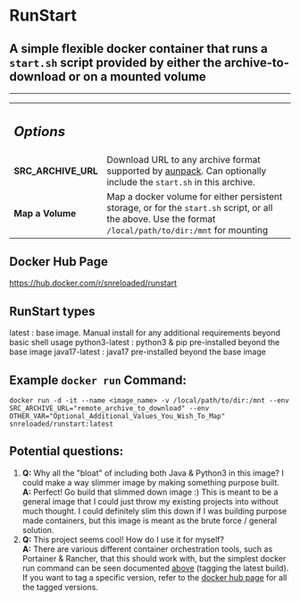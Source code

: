 # RunStart
## A simple flexible docker container that runs a `start.sh` script provided by either the archive-to-download or on a mounted volume
-------------------------
<table>
  <tr>
    <td colspan=2 center> <h2><b><i>Options</i></b></h2></td>
  </tr>
  <tr>
    <td><b>SRC_ARCHIVE_URL</b></td>
    <td>Download URL to any archive format supported by <a href="https://linux.die.net/man/1/aunpack">aunpack</a>. Can optionally include the <code>start.sh</code> in this archive.</td>
  </tr>
  <tr>
    <td><b>Map a Volume</b></td>
    <td>Map a docker volume for either persistent storage, or for the <code>start.sh</code> script, or all the above. Use the format <code>/local/path/to/dir:/mnt</code> for mounting</td>
  </tr>
</table>

## Docker Hub Page
https://hub.docker.com/r/snreloaded/runstart

## RunStart types
latest         : base image. Manual install for any additional requirements beyond basic shell usage
python3-latest : python3 & pip pre-installed beyond the base image
java17-latest  : java17 pre-installed beyond the base image

## Example `docker run` Command:
`docker run -d -it --name <image_name> -v /local/path/to/dir:/mnt --env SRC_ARCHIVE_URL="remote_archive_to_download" --env OTHER_VAR="Optional_Additional_Values_You_Wish_To_Map" snreloaded/runstart:latest`

## Potential questions:

1) <b>Q:</b> Why all the "bloat" of including both Java & Python3 in this image? I could make a way slimmer image by making something purpose built.  
   <b>A:</b> Perfect! Go build that slimmed down image :) This is meant to be a general image that I could just throw my existing projects into without much thought. I could definitely slim this down if I was building purpose made containers, but this image is meant as the brute force / general solution.
2) <b>Q:</b> This project seems cool! How do I use it for myself?  
   <b>A:</b> There are various different container orchestration tools, such as Portainer & Rancher, that this should work with, but the simplest docker run command can be seen documented [above](#example-docker-run-command) (tagging the latest build). If you want to tag a specific version, refer to the [docker hub page](#docker-hub-page) for all the tagged versions.

